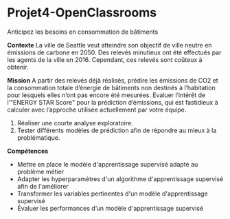 # Projet4-OpenClassrooms
Anticipez les besoins en consommation de bâtiments 

**Contexte**
La ville de Seattle veut atteindre son objectif de ville neutre en émissions de carbone en 2050. Des relevés minutieux ont été effectués par les agents de la ville en 2016. Cependant, ces relevés sont coûteux à obtenir.

**Mission**
A partir des relevés déjà réalisés, prédire les émissions de CO2 et la consommation totale d’énergie de bâtiments non destinés à l’habitation pour lesquels elles n’ont pas encore été mesurées.
Evaluer l’intérêt de l’"ENERGY STAR Score" pour la prédiction d’émissions, qui est fastidieux à calculer avec l’approche utilisée actuellement par votre équipe.
1. Réaliser une courte analyse exploratoire.
2. Tester différents modèles de prédiction afin de répondre au mieux à la problématique.

**Compétences**
* Mettre en place le modèle d'apprentissage supervisé adapté au problème métier
* Adapter les hyperparamètres d'un algorithme d'apprentissage supervisé afin de l'améliorer
* Transformer les variables pertinentes d'un modèle d'apprentissage supervisé
* Évaluer les performances d’un modèle d'apprentissage supervisé
